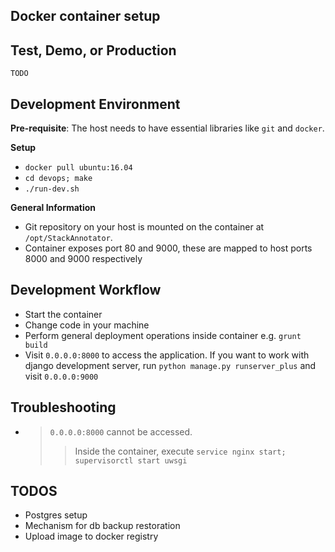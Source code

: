 Docker container setup
----------------------

Test, Demo, or Production
-------------------------
`TODO`

Development Environment
-----------------------

**Pre-requisite**: The host needs to have essential libraries like `git` and `docker`.


**Setup**

 - `docker pull ubuntu:16.04`
 - `cd devops; make`
 - `./run-dev.sh`


**General Information**

 - Git repository on your host is mounted on the container at `/opt/StackAnnotator`.
 - Container exposes port 80 and 9000, these are mapped to host ports
   8000 and 9000 respectively


Development Workflow
--------------------

- Start the container
- Change code in your machine
- Perform general deployment operations inside container
  e.g. `grunt build`
- Visit `0.0.0.0:8000` to access the application.
  If you want to work with django development server,
  run `python manage.py runserver_plus` and visit `0.0.0.0:9000`


Troubleshooting
---------------
- > `0.0.0.0:8000` cannot be accessed.
  >> Inside the container, execute `service nginx start; supervisorctl start uwsgi`


TODOS
-----
- Postgres setup
- Mechanism for db backup restoration
- Upload image to docker registry

